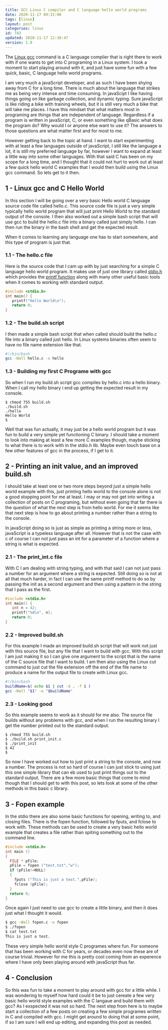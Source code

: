 ```yaml
---
title: GCC Linux C compiler and C language hello world programs
date: 2020-11-17 09:31:00
tags: [linux]
layout: post
categories: linux
id: 743
updated: 2020-11-17 12:38:47
version: 1.9
---
```


The [Linux gcc](https://linux.die.net/man/1/gcc) command is a C language complier that is right there to work with if one wants to get into C programing in a Linux system. I took a moment to start playing around with it, and just have some fun with a few quick, basic, C language hello world programs.

I am very much a javaScript developer, and as such I have been shying away from C for a long time. There is much about the language that strikes me as being very intense and time consuming. In javaScipt I like having things going on like garbage collection, and dynamic typing. Sure javaScript is like riding a bike with training wheels, but it is still very much a bike that will take me places. I have this mindset that what matters most in programing are things that are independent of language. Regardless if a program is written in javaScript, C, or even something like qBasic what does the program do? Why would I or anyone else want to use it? The answers to those questions are what matter first and for most to me.

However getting back to the topic at hand. I want to start experimenting with at least a few languages outside of javaScript, I still like the language a lot, it is still my preferred language by far, however I want to expand at least a little way into some other languages. With that said C has been on my scope for a long time, and I thought that it could not hurt to work out at least a few quick hello world C examples that I would then build using the Linux gcc command. So lets get to it then.

<!-- more -->

## 1 - Linux gcc and C Hello World

In this section I will be going over a very basic Hello world C language source code file called hello.c. This source code file is just a very simple typically hello world program that will just print Hello World to the standard output of the console. I then also worked out a simple bash script that will use gcc to build the hello.c file into a binary called just simply hello. I can then run the binary in the bash shell and get the expected result.

When it comes to learning any language one has to start somewhere, and this type of program is just that.

### 1.1 - The hello.c file

Here is the source code that I cam up with by just searching for a simple C language hello world program. It makes use of just one library called [stdio.h](https://www.cplusplus.com/reference/cstdio/) which provides the [printf function](https://www.cplusplus.com/reference/cstdio/printf/) along with many other useful basic tools when it comes to working with standard output.

```c
#include <stdio.h>
int main() {
   printf("Hello World\n");
   return 0;
}
```

### 1.2 - The build.sh script

I then made a simple bash script that when called should build the hello.c file into a binary called just hello. In Linux systems binaries often seem to have no file name extension like that.

```bash
#!/bin/bash
gcc -Wall hello.c -o hello
```

### 1.3 - Building my first C Programe with gcc

So when I run my build.sh script gcc compiles by hello.c into a hello binary. When I call my hello binary i end up getting the expected result in my console.

```
$ chmod 755 build.sh
./build.sh
./hello
Hello World
$ 
```

Well that was fun actually, it may just be a hello world program but it was fun to build a very simple yet functioning C binary. I should take a moment to look into making at least a few more C examples though, maybe sticking to what there is to work with in the stdio.h lib. Maybe even touch base on a few other features of gcc in the process, if I get to it.

## 2 - Printing an init value, and an improved build.sh

I should take at least one or two more steps beyond just a simple hello world example with this, just printing hello world to the console alone is not a good stopping point for me at least. I may or may not get into writing a collection of posts on C programing, but without even going that far there is the question of what the next step is from hello world. For me it seems like that next step is how to go about printing a number rather than a string to the console.

In javaScript doing so is just as simple as printing a string more or less, javaScript is a typeless language after all. However that is not the case with c of course I can not just pass an int for a parameter of a function where a string is what is expected. 

### 2.1 - The print_int.c file

With C I am dealing with string typing, and with that said I can not just pass a number for an argument where a string is expected. Still doing so is not at all that much harder, in fact I can use the same printf method to do so by passing the init as a second argument and then using a pattern in the string that I pass as the first.

```c
#include <stdio.h>
int main() {
   int n = 42;
   printf("%d\n", n);
   return 0;
}
```

### 2.2 - Improved build.sh

For this example I made an improved build.sh script that will work not just with this source file, but any file that I want to build with gcc. With this script I am just making it so I can give one argument to the script that is the name of the C source file that I want to build. I am then also using the Linux cut command to just cut the file extension off the end of the file name to produce a name for the output file to create with Linux gcc.

```bash
#!/bin/bash
buildName=$( echo $1 | cut -d . -f 1 )
gcc -Wall "$1" -o "$buildName"
```

### 2.3 - Looking good

So this example seems to work as it should for me also. The source file builds without any problems with gcc, and when I run the resulting binary I get the number printed out to the standard output.

```
$ chmod 755 build.sh
$ ./build.sh print_init.c
$ ./print_init
$ 42
$
```

So now I have worked out how to just print a string to the console, and now a number. The process is not so hard of course I can just stick to using just this one simple library that can eb used to just print things out to the standard output. There are a few more basic things that come to mind though that I should get to with this post, so lets look at some of the other methods in this basic c library.

## 3 - Fopen example

In the stdio there are also some basic functions for opening, writing to, and closing files. There is the fopen function, followed by fputs, and fclose to work with. These methods can be used to create a very basic hello world example that creates a file rather than spiting something out to the command line.

```c
#include <stdio.h>
int main ()
{
  FILE * pFile;
  pFile = fopen ("test.txt","w");
  if (pFile!=NULL)
  {
    fputs ("This is just a test.",pFile);
    fclose (pFile);
  }
  return 0;
}
```

Once again I just need to use gcc to create a little binary, and then it does just what I thought it would.

```bash
$ gcc -Wall fopen.c -o fopen
$ ./fopen
$ cat test.txt
This is just a test.
```

These very simple hello world style C programes where fun. For someone that has been working with C for years, or decades even now these are of course trivial. However for me this is pretty cool coming from an experence where I have only been playing around with javaScript thus far.

## 4 - Conclusion

So this was fun to take a moment to play around with gcc for a little while. I was wondering to myself how hard could it be to just cereate a few very basic hello world style examples with the C langaue and build them with gcc? As I exspected it was not so hard. The next step from here is to maybe start a collection of a few posts on creating a few simple programes written in C and compiled with gcc. I might get around to doing that at some point, if so I am sure I will end up editing, and expanding this post as needed.